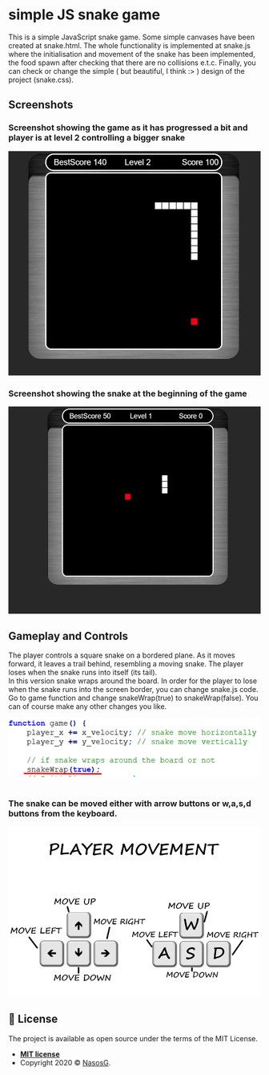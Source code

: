 # simple JS snake game
 
This is a simple JavaScript snake game. Some simple canvases have been created at snake.html. The whole functionality
is implemented at snake.js where the initialisation and movement of the snake has been implemented, the food spawn after
checking that there are no collisions e.t.c. Finally, you can check or change the simple ( but beautiful, I think :> ) 
design of the project (snake.css). 

## Screenshots

### Screenshot showing the game as it has progressed a bit and player is at level 2 controlling a bigger snake

<div align="center"><img src="images/Screenshot_1.png" alt="image1"></div>

### Screenshot showing the snake at the beginning of the game

<div align="center"><img src="images/Screenshot_2.png" alt="image1"></div>

## Gameplay and Controls

The player controls a square snake on a bordered plane. As it moves forward, it leaves a trail behind, resembling a moving snake. 
The player loses when the snake runs into itself (its tail).<br>
In this version snake wraps around the board. In order for the player to lose when the snake runs into the screen border,
you can change snake.js code. Go to game function and change snakeWrap(true) to snakeWrap(false). You can of course make any other changes you like.
<br><div align="center"><img src="images/snake_wrap.png" alt="image1"></div><br>

### The snake can be moved either with arrow buttons or w,a,s,d buttons from the keyboard.

<div align="center"><img src="images/controls.png" alt="image1"></div>

## 📝 License

The project is available as open source under the terms of the MIT License.

- **[MIT license](http://opensource.org/licenses/mit-license.php)**
- Copyright 2020 © <a href="http://fvcproductions.com" target="_blank">NasosG</a>.